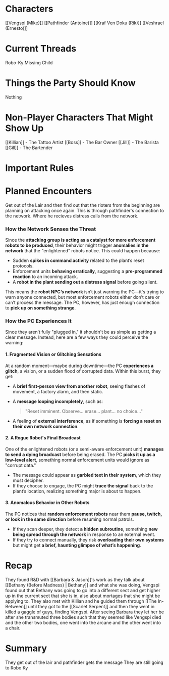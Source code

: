 # Characters
[[Vengspi (Mike)]]
[[Pathfinder (Antoine)]]
[[Kraf Ven Doku (Rik)]]
[[Veshrael (Ernesto)]]
# Current Threads
Robo-Ky
Missing Child


# Things the Party Should Know
Nothing
# Non-Player Characters That Might Show Up
[[Killian]] - The Tattoo Artist
[[Boss]] - The Bar Owner 
[[Jill]] - The Barista 
[[Gill]] - The Bartender
# Important Rules
# Planned Encounters
Get out of the Lair and then find out that the rioters from the beginning are planning on attacking once again. 
This is through pathfinder's connection to the network. Where he recieves distress calls from the network.

### **How the Network Senses the Threat**

Since the **attacking group is acting as a catalyst for more enforcement robots to be produced**, their behavior might trigger **anomalies in the network** that the "enlightened" robots notice. This could happen because:

- Sudden **spikes in command activity** related to the plant’s reset protocols.
- Enforcement units **behaving erratically**, suggesting a **pre-programmed reaction** to an incoming attack.
- A **robot in the plant sending out a distress signal** before going silent.

This means the **robot NPC’s network** isn’t just warning the PC—it's trying to warn anyone connected, but most enforcement robots either don’t care or can’t process the message. The PC, however, has just enough connection to **pick up on something strange**.

### **How the PC Experiences It**

Since they aren’t fully "plugged in," it shouldn't be as simple as getting a clear message. Instead, here are a few ways they could perceive the warning:

#### **1. Fragmented Vision or Glitching Sensations**

At a random moment—maybe during downtime—the PC **experiences a glitch**, a vision, or a sudden flood of corrupted data. Within this burst, they get:

- A **brief first-person view from another robot**, seeing flashes of movement, a factory alarm, and then static.
- A **message looping incompletely**, such as:
    
    > "Reset imminent. Observe… erase… plant… no choice…"
    
- A feeling of **external interference**, as if something is **forcing a reset on their own network connection**.

#### **2. A Rogue Robot's Final Broadcast**

One of the enlightened robots (or a semi-aware enforcement unit) **manages to send a dying broadcast** before being erased. The PC **picks it up as a low-level alert**, something normal enforcement units would ignore as "corrupt data."

- The message could appear as **garbled text in their system**, which they must decipher.
- If they choose to engage, the PC might **trace the signal** back to the plant’s location, realizing something major is about to happen.

#### **3. Anomalous Behavior in Other Robots**

The PC notices that **random enforcement robots** near them **pause, twitch, or look in the same direction** before resuming normal patrols.

- If they scan deeper, they detect **a hidden subroutine**, something **new being spread through the network** in response to an external event.
- If they try to connect manually, they risk **overloading their own systems** but might get **a brief, haunting glimpse of what’s happening**.


# Recap
They found R&D with [[Barbara & Jason]]'s work as they talk about [[Bethany (Before Madness) | Bethany]] and what she was doing, Vengspi found out  that Bethany was going to go into a different sect and get higher up in the current sect that she is in, also about mortages that she might be applying to. They also met with Killian and he guided them through [[The In-Between]] until they got to the [[Scarlet Serpent]] and then they went in killed a gaggle of guys, finding Vengspi. After seeing Barbara they let her be after she transmuted three bodies such that they seemed  like Vengspi died and the other two bodies, one went into the arcane and the other went into a chair.

# Summary
They get out of the lair and pathfinder gets the message 
They are still going to Robo Ky